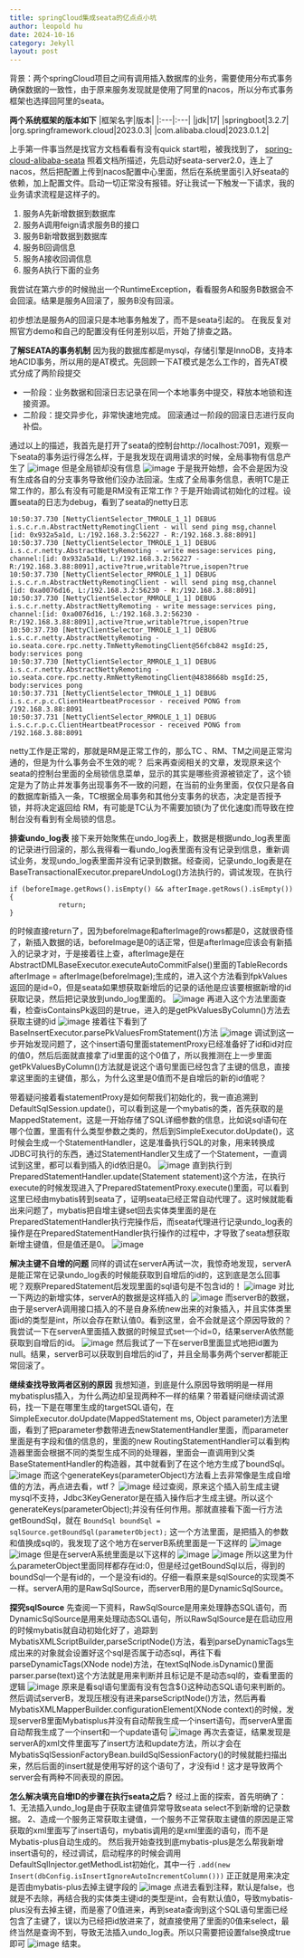 ```yaml
---
title: springCloud集成seata的亿点点小坑
author: leopold hu
date: 2024-10-16
category: Jekyll
layout: post
---
```


背景：两个springCloud项目之间有调用插入数据库的业务，需要使用分布式事务确保数据的一致性，由于原来服务发现就是使用了阿里的nacos，所以分布式事务框架也选择回阿里的seata。

**两个系统框架的版本如下**
|框架名字|版本|
|:---|:---|
|jdk|17|
|springboot|3.2.7|
|org.springframework.cloud|2023.0.3|
|com.alibaba.cloud|2023.0.1.2|

上手第一件事当然是找官方文档看看有没有quick start啦，被我找到了，
[spring-cloud-alibaba-seata](https://github.com/alibaba/spring-cloud-alibaba/blob/2023.x/spring-cloud-alibaba-examples/seata-example/readme-zh.md)
照着文档所描述，先启动好seata-server2.0，连上了nacos，然后把配置上传到nacos配置中心里面，然后在系统里面引入好seata的依赖，加上配置文件。启动一切正常没有报错。好让我试一下触发一下请求，我的业务请求流程是这样子的。
1. 服务A先新增数据到数据库
2. 服务A调用feign请求服务B的接口
3. 服务B新增数据到数据库
4. 服务B回调信息
5. 服务A接收回调信息
6. 服务A执行下面的业务

我尝试在第六步的时候抛出一个RuntimeException，看看服务A和服务B数据会不会回滚。结果是服务A回滚了，服务B没有回滚。

初步想法是服务A的回滚只是本地事务触发了，而不是seata引起的。
在我反复对照官方demo和自己的配置没有任何差别以后，开始了排查之路。

**了解SEATA的事务机制**
因为我的数据库都是mysql，存储引擎是InnoDB，支持本地ACID事务，所以用的是AT模式。先回顾一下AT模式是怎么工作的，首先AT模式分成了两阶段提交

- 一阶段：业务数据和回滚日志记录在同一个本地事务中提交，释放本地锁和连接资源。
- 二阶段：提交异步化，非常快速地完成。 回滚通过一阶段的回滚日志进行反向补偿。

通过以上的描述，我首先是打开了seata的控制台http://localhost:7091，观察一下seata的事务运行得怎么样，于是我发现在调用请求的时候，全局事物有信息产生了
![image](https://github.com/user-attachments/assets/7a294b9e-783a-41ec-9675-4427d60bf0c6)
但是全局锁却没有信息
![image](https://github.com/user-attachments/assets/d5c940be-16a6-457b-8a7a-dda6657a5275)
于是我开始想，会不会是因为没有生成各自的分支事务导致他们没办法回滚。生成了全局事务信息，表明TC是正常工作的，那么有没有可能是RM没有正常工作？于是开始调试初始化的过程。设置seata的日志为debug，看到了seata的netty日志
```
10:50:37.730 [NettyClientSelector_TMROLE_1_1] DEBUG i.s.c.r.n.AbstractNettyRemotingClient - will send ping msg,channel [id: 0x932a5a1d, L:/192.168.3.2:56227 - R:/192.168.3.88:8091]
10:50:37.730 [NettyClientSelector_TMROLE_1_1] DEBUG i.s.c.r.netty.AbstractNettyRemoting - write message:services ping, channel:[id: 0x932a5a1d, L:/192.168.3.2:56227 - R:/192.168.3.88:8091],active?true,writable?true,isopen?true
10:50:37.730 [NettyClientSelector_RMROLE_1_1] DEBUG i.s.c.r.n.AbstractNettyRemotingClient - will send ping msg,channel [id: 0xa0076d16, L:/192.168.3.2:56230 - R:/192.168.3.88:8091]
10:50:37.730 [NettyClientSelector_RMROLE_1_1] DEBUG i.s.c.r.netty.AbstractNettyRemoting - write message:services ping, channel:[id: 0xa0076d16, L:/192.168.3.2:56230 - R:/192.168.3.88:8091],active?true,writable?true,isopen?true
10:50:37.730 [NettyClientSelector_TMROLE_1_1] DEBUG i.s.c.r.netty.AbstractNettyRemoting - io.seata.core.rpc.netty.TmNettyRemotingClient@56fcb842 msgId:25, body:services pong
10:50:37.730 [NettyClientSelector_RMROLE_1_1] DEBUG i.s.c.r.netty.AbstractNettyRemoting - io.seata.core.rpc.netty.RmNettyRemotingClient@4838668b msgId:25, body:services pong
10:50:37.731 [NettyClientSelector_TMROLE_1_1] DEBUG i.s.c.r.p.c.ClientHeartbeatProcessor - received PONG from /192.168.3.88:8091
10:50:37.731 [NettyClientSelector_RMROLE_1_1] DEBUG i.s.c.r.p.c.ClientHeartbeatProcessor - received PONG from /192.168.3.88:8091
```
netty工作是正常的，那就是RM是正常工作的，那么TC 、RM、TM之间是正常沟通的，但是为什么事务会不生效的呢？
后来再查阅相关的文章，发现原来这个seata的控制台里面的全局锁信息菜单，显示的其实是哪些资源被锁定了，这个锁定是为了防止并发事务出现事务不一致的问题，在当前的业务里面，仅仅只是各自的数据库新插入一条，TC根据全局事务和其他分支事务的状态，决定是否授予锁，并将决定返回给 RM，有可能是TC认为不需要加锁(为了优化速度)而导致在控制台没有看到有全局锁的信息。

**排查undo_log表**
接下来开始聚焦在undo_log表上，数据是根据undo_log表里面的记录进行回滚的，那么我得看一看undo_log表里面有没有记录到信息，重新调试业务，发现undo_log表里面并没有记录到数据。经查阅，记录undo_log表是在BaseTransactionalExecutor.prepareUndoLog()方法执行的，调试发现，在执行
```
if (beforeImage.getRows().isEmpty() && afterImage.getRows().isEmpty()) {
            return;
}
```
的时候直接return了，因为beforeImage和afterImage的rows都是0，这就很奇怪了，新插入数据的话，beforeImage是0的话正常，但是afterImage应该会有新插入的记录才对，于是接着往上查，afterImage是在AbstractDMLBaseExecutor.executeAutoCommitFalse()里面的TableRecords afterImage = afterImage(beforeImage);生成的，进入这个方法看到fpkValues返回的是id=0，但是seata如果想获取新增后的记录的话他是应该要根据新增的id获取记录，然后把记录放到undo_log里面的。
![image](https://github.com/user-attachments/assets/ca01ee2b-892b-4e31-8f12-beb100112833)
再进入这个方法里面查看，检查isContainsPk返回的是true，进入的是getPkValuesByColumn()方法去获取主键的id
![image](https://github.com/user-attachments/assets/bec3a325-5c33-49de-9348-df893098af8c)
接着往下看到了BaseInsertExecutor.parsePkValuesFromStatement()方法
![image](https://github.com/user-attachments/assets/5368646b-821e-4694-8270-81328f8ba435)
调试到这一步开始发现问题了，这个insert语句里面statementProxy已经准备好了id和id对应的值0，然后后面就直接拿了id里面的这个0值了，所以我推测在上一步里面getPkValuesByColumn()方法就是说这个语句里面已经包含了主键的信息，直接拿这里面的主键值，那么，为什么这里是0值而不是自增后的新的id值呢？

带着疑问接着看statementProxy是如何帮我们初始化的，我一直追溯到DefaultSqlSession.update()，可以看到这是一个mybatis的类，首先获取的是MappedStatement，这是一开始存储了SQL详细参数的信息，比如说sql语句在哪个位置，里面有什么类型参数之类的，然后到SimpleExecutor.doUpdate()，这时候会生成一个StatementHandler，这是准备执行SQL的对象，用来转换成JDBC可执行的东西，通过StatementHandler又生成了一个Statement，一直调试到这里，都可以看到插入的id依旧是0。
![image](https://github.com/user-attachments/assets/09f11f93-84e7-45bf-914f-d4f9ee4154f5)
直到执行到PreparedStatementHandler.update(Statement statement)这个方法，在执行execute的时候发现进入了PreparedStatementProxy.execute()里面，可以看到这里已经由mybatis转到seata了，证明seata已经正常自动代理了。这时候就能看出来问题了，mybatis把自增主键set回去实体类里面的是在PreparedStatementHandler执行完操作后，而seata代理进行记录undo_log表的操作是在PreparedStatementHandler执行操作的过程中，才导致了seata想获取新增主键值，但是值还是0。
![image](https://github.com/user-attachments/assets/ceefcd12-8574-4485-b992-1e07bf5a1244)

**解决主键不自增的问题**
同样的调试在serverA再试一次，我惊奇地发现，serverA是能正常在记录undo_log表的时候能获取到自增后的id的，这到底是怎么回事呢？观察PreparedStatement后发现里面的sql语句是不包含id的！
![image](https://github.com/user-attachments/assets/1a64ee05-771a-495b-9288-603538b12440)
对比一下两边的新增实体，serverA的数据是这样插入的
![image](https://github.com/user-attachments/assets/57260347-0d2a-4e06-9412-01b1f18d8359)
而serverB的数据，由于是serverA调用接口插入的不是自身系统new出来的对象插入，并且实体类里面id的类型是int，所以会存在默认值0。看到这里，会不会就是这个原因导致的？我尝试一下在serverA里面插入数据的时候显式set一个id=0，结果serverA依然能获取到自增后的id。
![image](https://github.com/user-attachments/assets/d5ffd06d-07ab-4815-91c0-c7abaf330ed5)
然后我试了一下在serverB里面显式地把id置为null。结果，serverB可以获取到自增后的id了，并且全局事务两个server都能正常回滚了。

**继续查找导致两者区别的原因**
我想知道，到底是什么原因导致明明是一样用mybatisplus插入，为什么两边却呈现两种不一样的结果？带着疑问继续调试源码，找一下是在哪里生成的targetSQL语句，在SimpleExecutor.doUpdate(MappedStatement ms, Object parameter)方法里面，看到了把parameter参数带进去newStatementHandler里面，而parameter里面是有字段和值的信息的，里面的new RoutingStatementHandler可以看到构造器里面会根据不同的类型生成不同的处理器，里面会一直调用到父类BaseStatementHandler的构造器，其中就看到了在这个地方生成了boundSql。
![image](https://github.com/user-attachments/assets/cfe44109-458f-4b9d-be83-09f7bdec75b5)
而这个generateKeys(parameterObject)方法看上去非常像是生成自增值的方法，再点进去看，wtf？
![image](https://github.com/user-attachments/assets/ed0058bf-74f3-4723-a7ba-1b9828e0297d)
经过查阅，原来这个插入前生成主键mysql不支持，Jdbc3KeyGenerator是在插入操作后才生成主键。所以这个generateKeys(parameterObject);并没有任何作用。那就直接看下面一行方法getBoundSql，就在
    `BoundSql boundSql = sqlSource.getBoundSql(parameterObject);`
这一个方法里面，是把插入的参数和值换成sql的，我发现了这个地方在serverB系统里面是一下这样的
![image](https://github.com/user-attachments/assets/22783bb4-fb53-4bd4-92bb-2ee2f07e3e81)
![image](https://github.com/user-attachments/assets/94061601-8005-4a11-b231-0b8b09542bd6)
但是在serverA系统里面是以下这样的
![image](https://github.com/user-attachments/assets/ecc72930-b647-404b-ba2e-10fc94ec7f95)
![image](https://github.com/user-attachments/assets/32454253-32ae-447d-b7e9-567e0e2550c0)
所以这里为什么parameterObject里面同样都存在id:0，但是经过getBoundSql以后，得到的boundSql一个是有id的，一个是没有id的。仔细一看原来是sqlSource的实现类不一样。serverA用的是RawSqlSource，而serverB用的是DynamicSqlSource。

**探究sqlSource**
先查阅一下资料，RawSqlSource是用来处理静态SQL语句，而DynamicSqlSource是用来处理动态SQL语句，所以RawSqlSource是在启动应用的时候mybatis就自动初始化好了，追踪到MybatisXMLScriptBuilder,parseScriptNode()方法，看到parseDynamicTags生成出来的对象就会设置好这个sql是否属于动态sql，再往下看parseDynamicTags(XNode node)方法，在textSqlNode.isDynamic()里面parser.parse(text)这个方法就是用来判断并且标记是不是动态sql的，查看里面的逻辑
![image](https://github.com/user-attachments/assets/80f0e2ca-43f0-4038-92d1-4373be6ae89c)
原来是看sql语句里面有没有包含${}这种动态SQL语句来判断的。
然后调试serverB，发现压根没有进来parseScriptNode()方法，然后再看MybatisXMLMapperBuilder.configurationElement(XNode context)的时候，发现serverB里面Mybatisplus并没有自动帮我生成一个insert语句，而serverA里面自动帮我生成了一个insert和一个update语句
![image](https://github.com/user-attachments/assets/e7ddd391-782f-4cee-9c0b-e7e723750481)
再次去查证，结果发现是serverA的xml文件里面写了insert方法和update方法，所以才会在MybatisSqlSessionFactoryBean.buildSqlSessionFactory()的时候就能扫描出来，然后后面的insert就是使用写好的这个语句了，才没有id！这才是导致两个server会有两种不同表现的原因。

**怎么解决填充自增ID的步骤在执行seata之后？**
经过上面的探索，首先明确了：1、无法插入undo_log是由于获取主键值异常导致seata select不到新增的记录数据。 2、造成一个服务正常获取主键值，一个服务不正常获取主键值的原因是正常获取的xml里面写了insert语句，mybatis调用的是xml里面的语句，而不是Mybatis-plus自动生成的。
然后我开始查找到底mybatis-plus是怎么帮我新增insert语句的，经过调试，启动程序的时候会调用DefaultSqlInjector.getMethodList初始化，其中一行
`.add(new Insert(dbConfig.isInsertIgnoreAutoIncrementColumn()))`
正正就是用来决定是否由mybatis-plus去掉主键字段的
![image](https://github.com/user-attachments/assets/52f85d8d-a286-4a90-82b5-0275cec5f8cc)
点进去看到注释，默认是false，也就是不去除，再结合我的实体类主键id的类型是int，会有默认值0，导致mybatis-plus没有去掉主键，而是塞了0值进来，再到seata查询到这个SQL语句里面已经包含了主键了，误以为已经把id放进来了，就直接使用了里面的0值来select，最终当然是查询不到，导致无法插入undo_log表。所以只需要把设置false换成true即可
![image](https://github.com/user-attachments/assets/135bf18d-3b07-445f-981e-77093265b9ca)
结束。